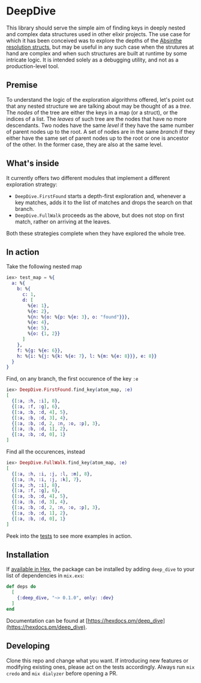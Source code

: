 # DeepDive

This library should serve the simple aim of finding keys in deeply nested and complex
data structures used in other elixir projects.
The use case for which it has been conceived was to explore the depths of the
[Absinthe][1] [resolution structs][2], but may be useful in any such case when the
strutures at hand are complex and when such structures are built at runtime by some
intricate logic.
It is intended solely as a debugging utility, and not as a production-level tool.

## Premise

To understand the logic of the exploration algorithms offered, let's point out that any
nested structure we are talking about may be thought of as a _tree_. The _nodes_ of the
tree are either the keys in a map (or a struct), or the indices of a list. The _leaves_
of such tree are the nodes that have no more descendants. Two nodes have the same
_level_ if they have the same number of parent nodes up to the root. A set of nodes are
in the same _branch_ if they either have the same set of parent nodes up to the root or
one is ancestor of the other. In the former case, they are also at the same level.

## What's inside

It currently offers two different modules that implement a different exploration
strategy:

 - `DeepDive.FirstFound` starts a depth-first exploration and, whenever a key matches,
   adds it to the list of matches and drops the search on that branch.
 - `DeepDive.FullWalk` proceeds as the above, but does not stop on first match, rather on
   arriving at the leaves.

Both these strategies complete when they have explored the whole tree.


[1]: https://hexdocs.pm/absinthe/overview.html
[2]: https://hexdocs.pm/absinthe/Absinthe.Resolution.html


## In action

Take the following nested map

```elixir
iex> test_map = %{
  a: %{
    b: %{
      c: 1,
      d: [
        %{e: 1},
        %{e: 2},
        %{n: %{o: %{p: %{e: 3}, o: "found"}}},
        %{e: 4},
        %{e: 5},
        %{o: {1, 2}}
      ]
    },
    f: %{g: %{e: 6}},
    h: %{i: %{j: %{k: %{e: 7}, l: %{m: %{e: 8}}}, e: 8}}
  }
}
```

Find, on any branch, the first occurence of the key `:e`

```elixir
iex> DeepDive.FirstFound.find_key(atom_map, :e)
[
  {[:a, :h, :i], 8},
  {[:a, :f, :g], 6},
  {[:a, :b, :d, 4], 5},
  {[:a, :b, :d, 3], 4},
  {[:a, :b, :d, 2, :n, :o, :p], 3},
  {[:a, :b, :d, 1], 2},
  {[:a, :b, :d, 0], 1}
]
```

Find all the occurences, instead

```elixir
iex> DeepDive.FullWalk.find_key(atom_map, :e)
[
  {[:a, :h, :i, :j, :l, :m], 8},
  {[:a, :h, :i, :j, :k], 7},
  {[:a, :h, :i], 8},
  {[:a, :f, :g], 6},
  {[:a, :b, :d, 4], 5},
  {[:a, :b, :d, 3], 4},
  {[:a, :b, :d, 2, :n, :o, :p], 3},
  {[:a, :b, :d, 1], 2},
  {[:a, :b, :d, 0], 1}
]
```

Peek into the [tests](https://github.com/blallo/deep_dive/tree/main/test) to see more examples in action.

## Installation

If [available in Hex](https://hex.pm/docs/publish), the package can be installed
by adding `deep_dive` to your list of dependencies in `mix.exs`:

```elixir
def deps do
  [
    {:deep_dive, "~> 0.1.0", only: :dev}
  ]
end
```

Documentation can be found at [https://hexdocs.pm/deep_dive](https://hexdocs.pm/deep_dive).

## Developing

Clone this repo and change what you want. If introducing new features or modifying existing
ones, please act on the tests accordingly.
Always run `mix credo` and `mix dialyzer` before opening a PR.
